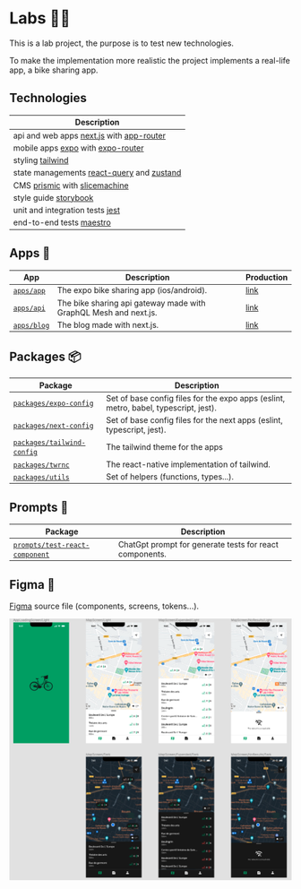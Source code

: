 # Labs 🧑‍🔬

This is a lab project, the purpose is to test new technologies.

To make the implementation more realistic the project implements a real-life app, a bike sharing app.

## Technologies

| Description                                                                                                      |
| ---------------------------------------------------------------------------------------------------------------- |
| api and web apps [next.js](https://nextjs.org/) with [app-router](https://nextjs.org/docs/app)                   |
| mobile apps [expo](https://docs.expo.dev/) with [expo-router](https://expo.github.io/router/docs/)               |
| styling [tailwind](https://tailwindcss.com/)                                                                     |
| state managements [react-query](https://tanstack.com/query/v3/) and [zustand](https://github.com/pmndrs/zustand) |
| CMS [prismic](https://prismic.io/) with [slicemachine](https://prismic.io/slice-machine)                         |
| style guide [storybook](https://storybook.js.org/)                                                               |
| unit and integration tests [jest](https://jestjs.io/)                                                            |
| end-to-end tests [maestro](https://maestro.mobile.dev/)                                                          |

## Apps 📱

| App                                  | Description                                                      | Production                                             |
| ------------------------------------ | ---------------------------------------------------------------- | ------------------------------------------------------ |
| [`apps/app`](./apps/app/README.md)   | The expo bike sharing app (ios/android).                         | [link](https://expo.dev/@nicolas-godefroy-dev/ng-bike) |
| [`apps/api`](./apps/api/README.md)   | The bike sharing api gateway made with GraphQL Mesh and next.js. | [link](https://ng-bike-api.vercel.app/api/graphql)     |
| [`apps/blog`](./apps/blog/README.md) | The blog made with next.js.                                      | [link](https://ng-bike-blog.vercel.app)                |

## Packages 📦

| Package                                                            | Description                                                                          |
| ------------------------------------------------------------------ | ------------------------------------------------------------------------------------ |
| [`packages/expo-config`](./packages/expo-config/README.md)         | Set of base config files for the expo apps (eslint, metro, babel, typescript, jest). |
| [`packages/next-config`](./packages/next-config/README.md)         | Set of base config files for the next apps (eslint, typescript, jest).               |
| [`packages/tailwind-config`](./packages/tailwind-config/README.md) | The tailwind theme for the apps                                                      |
| [`packages/twrnc`](./packages/twrnc/README.md)                     | The react-native implementation of tailwind.                                         |
| [`packages/utils`](./packages/utils/README.md)                     | Set of helpers (functions, types...).                                                |

## Prompts 🤖

| Package                                                               | Description                                             |
| --------------------------------------------------------------------- | ------------------------------------------------------- |
| [`prompts/test-react-component`](./packages/test-react-component.txt) | ChatGpt prompt for generate tests for react components. |

## Figma 🎨

[Figma](https://www.figma.com/file/STwur9wHa2T9eXOTIygLrh/expo-bike-sharing?node-id=0%3A1) source file (components, screens, tokens...).

![Figma source](./docs/figma.png?raw=true)
